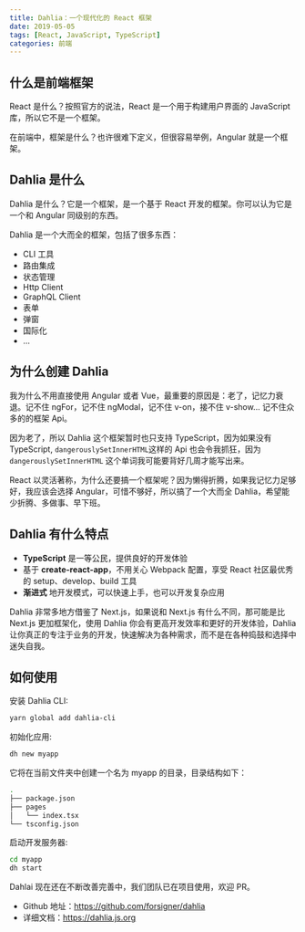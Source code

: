 ```yaml
---
title: Dahlia：一个现代化的 React 框架
date: 2019-05-05
tags: [React, JavaScript, TypeScript]
categories: 前端
---
```


## 什么是前端框架

React 是什么？按照官方的说法，React 是一个用于构建用户界面的 JavaScript 库，所以它不是一个框架。

在前端中，框架是什么？也许很难下定义，但很容易举例，Angular 就是一个框架。

## Dahlia 是什么

Dahlia 是什么？它是一个框架，是一个基于 React 开发的框架。你可以认为它是一个和 Angular 同级别的东西。

Dahlia 是一个大而全的框架，包括了很多东西：

- CLI 工具
- 路由集成
- 状态管理
- Http Client
- GraphQL Client
- 表单
- 弹窗
- 国际化
- ...

## 为什么创建 Dahlia

我为什么不用直接使用 Angular 或者 Vue，最重要的原因是：老了，记忆力衰退。记不住 ngFor，记不住 ngModal，记不住 v-on，接不住 v-show... 记不住众多的的框架 Api。

因为老了，所以 Dahlia 这个框架暂时也只支持 TypeScript，因为如果没有 TypeScript, `dangerouslySetInnerHTML`这样的 Api 也会令我抓狂，因为 `dangerouslySetInnerHTML` 这个单词我可能要背好几周才能写出来。

React 以灵活著称，为什么还要搞一个框架呢？因为懒得折腾，如果我记忆力足够好，我应该会选择 Angular，可惜不够好，所以搞了一个大而全 Dahlia，希望能少折腾、多做事、早下班。

## Dahlia 有什么特点

- **TypeScript** 是一等公民，提供良好的开发体验
- 基于 **create-react-app**，不用关心 Webpack 配置，享受 React 社区最优秀的 setup、develop、build 工具
- **渐进式** 地开发模式，可以快速上手，也可以开发复杂应用

Dahlia 非常多地方借鉴了 Next.js，如果说和 Next.js 有什么不同，那可能是比 Next.js 更加框架化，使用 Dahlia 你会有更高开发效率和更好的开发体验，Dahlia 让你真正的专注于业务的开发，快速解决为各种需求，而不是在各种捣鼓和选择中迷失自我。

## 如何使用

安装 Dahlia CLI:

```bash
yarn global add dahlia-cli
```

初始化应用:

```bash
dh new myapp
```

它将在当前文件夹中创建一个名为 myapp 的目录，目录结构如下：

```bash
.
├── package.json
├── pages
│   └── index.tsx
└── tsconfig.json
```

启动开发服务器:

```bash
cd myapp
dh start
```

Dahlai 现在还在不断改善完善中，我们团队已在项目使用，欢迎 PR。

- Github 地址：https://github.com/forsigner/dahlia
- 详细文档：https://dahlia.js.org
